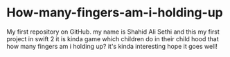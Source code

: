 # How-many-fingers-am-i-holding-up
My first repository on GitHub.
my name is Shahid Ali Sethi and this my first project in swift 2 it is kinda game which children do in their child hood that how many fingers am i holding up? it's kinda interesting hope it goes well!
